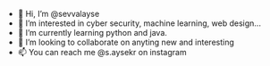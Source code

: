 - 👋 Hi, I’m @sevvalayse
- 👀 I’m interested in cyber security, machine learning, web design...
- 🌱 I’m currently learning python and java.
- 💞️ I’m looking to collaborate on anyting new and interesting
- 📫 You can reach me @s.aysekr on instagram

<!---
sevvalayse/sevvalayse is a ✨ special ✨ repository because its `README.md` (this file) appears on your GitHub profile.
You can click the Preview link to take a look at your changes.
--->
